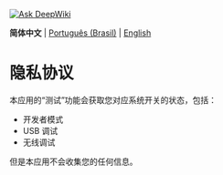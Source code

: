 [![Ask DeepWiki](https://deepwiki.com/badge.svg)](https://deepwiki.com/xfqwdsj/IAmNotADeveloper)

**简体中文** | [Português (Brasil)](README_PT-BR.md) | [English](README_EN.md)

# 隐私协议

本应用的“测试”功能会获取您对应系统开关的状态，包括：
- 开发者模式
- USB 调试
- 无线调试

但是本应用不会收集您的任何信息。
